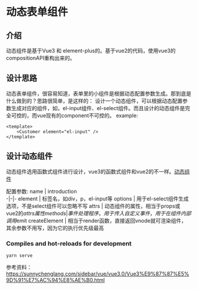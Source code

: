 # 动态表单组件

## 介绍

动态组件是基于Vue3 和 element-plus的。基于vue2的代码，使用vue3的compositionAPI重构出来的。


## 设计思路

动态表单组件，很容易知道，表单里的小组件是根据动态配置参数生成。那到底是什么做到的？思路很简单，是这样的： 设计一个动态组件，可以根据动态配置参数生成对应的组件，如，el-input组件、el-select组件。而且设计的动态组件是完全可控的，而vue现有的component不可控的。
example:
```template
<template>
    <Customer element="el-input" />
</template>
```

## 设计动态组件
动态组件选用函数式组件进行设计，vue3的函数式组件和vue2的不一样。<a href="#">动态组件</a>

配置参数:
name          | introduction  
-|-|-
element       | 标签名，如div，p，el-input等
options       | 用于el-select组件生成选项，不是select组件可以忽略不写
attrs         | 动态组件的属性，相当于props或vue2的$attrs属性
methods       | 事件处理程序，用于传入自定义事件，用于在组件内部调用$emit
createElement | 相当于render函数，直接返回vnode就可渲染组件，其余参数不用写，因为它的执行优先级最高


### Compiles and hot-reloads for development
```
yarn serve
```

参考资料：<https://sunnychenglang.com/sidebar/vue/vue3.0/Vue3%E9%87%87%E5%9D%91%E7%AC%94%E8%AE%B0.html>

